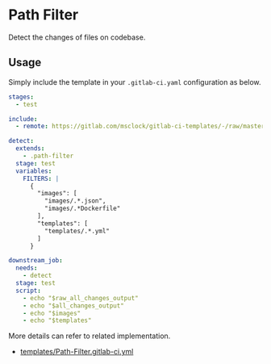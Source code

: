 # Path Filter

Detect the changes of files on codebase.

## Usage

Simply include the template in your `.gitlab-ci.yaml` configuration as below.

```yaml
stages:
  - test

include:
  - remote: https://gitlab.com/msclock/gitlab-ci-templates/-/raw/master/templates/Path-Filter.gitlab-ci.yml

detect:
  extends:
    - .path-filter
  stage: test
  variables:
    FILTERS: |
      {
        "images": [
          "images/.*.json",
          "images/.*Dockerfile"
        ],
        "templates": [
          "templates/.*.yml"
        ]
      }

downstream_job:
  needs:
    - detect
  stage: test
  script:
    - echo "$raw_all_changes_output"
    - echo "$all_changes_output"
    - echo "$images"
    - echo "$templates"
```

More details can refer to related implementation.

- [templates/Path-Filter.gitlab-ci.yml](https://gitlab.com/msclock/gitlab-ci-templates/-/blob/master/templates/Path-Filter.gitlab-ci.yml)
